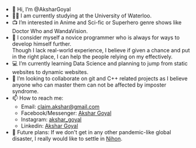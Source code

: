 - 👋 Hi, I’m @AksharGoyal
- 👨‍🎓 I am currently studying at the University of Waterloo.
- 📺 I’m interested in Anime and Sci-fic or Superhero genre shows like Doctor Who and WandaVision. 
- 🌱 I consider myself a novice programmer who is always for ways to develop himself further.  
        Though I lack real-world experience, I believe if given a chance and put in the right place, I can help the people relying on my effectively.
- 💻 I’m currently learning Data Science and planning to jump from static websites to dynamic websites.
- 🧑 I’m looking to collaborate on git and C++ related projects as I believe anyone who can master them can not be affected by imposter syndrome.
- 📫 How to reach me:  
   - Email: claim.akshar@gmail.com  
   - Facebook/Messenger: <a href='https://www.facebook.com/akshar.andro'>Akshar Goyal</a>  
   - Instagram: <a href='https://www.instagram.com/akshar_goyal/?hl=en'>akshar_goyal</a>  
   - Linkedin: <a href='https://www.linkedin.com/in/akshar-goyal/?originalSubdomain=ca'>Akshar Goyal</a>
- 🔮 Future plans: If we don't get in any other pandemic-like global disaster, I really would like to settle in <a href='https://www.google.com/search?q=nihon&oq=nihon&aqs=chrome..69i57.783j0j4&sourceid=chrome&ie=UTF-8'>Nihon</a>.
<!---
AksharGoyal/AksharGoyal is a ✨ special ✨ repository because its `README.md` (this file) appears on your GitHub profile.
You can click the Preview link to take a look at your changes.
--->
